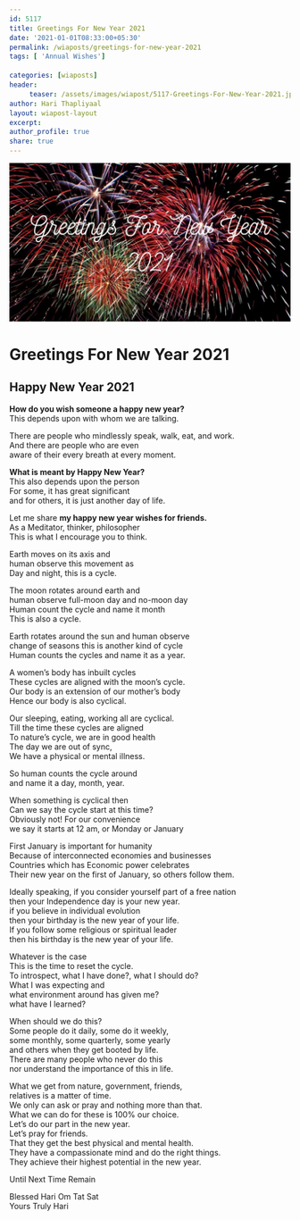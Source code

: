 ```yaml
--- 
id: 5117 
title: Greetings For New Year 2021
date: '2021-01-01T08:33:00+05:30'
permalink: /wiaposts/greetings-for-new-year-2021
tags: [ 'Annual Wishes']

categories: [wiaposts] 
header:
     teaser: /assets/images/wiapost/5117-Greetings-For-New-Year-2021.jpg
author: Hari Thapliyaal 
layout: wiapost-layout
excerpt:  
author_profile: true 
share: true 
---
```


![Greetings For New Year 2021](/assets/images/wiapost/5117-Greetings-For-New-Year-2021.jpg)  
   
# Greetings For New Year 2021   
    
## Happy New Year 2021
   
**How do you wish someone a happy new year?**  
This depends upon with whom we are talking.

There are people who mindlessly speak, walk, eat, and work.  
And there are people who are even  
aware of their every breath at every moment.

**What is meant by Happy New Year?**  
This also depends upon the person  
For some, it has great significant  
and for others, it is just another day of life.

Let me share **my happy new year wishes for friends.**  
As a Meditator, thinker, philosopher  
This is what I encourage you to think.

Earth moves on its axis and  
human observe this movement as  
Day and night, this is a cycle.

The moon rotates around earth and  
human observe full-moon day and no-moon day  
Human count the cycle and name it month  
This is also a cycle.

Earth rotates around the sun and human observe  
change of seasons this is another kind of cycle  
Human counts the cycles and name it as a year.

A women’s body has inbuilt cycles  
These cycles are aligned with the moon’s cycle.  
Our body is an extension of our mother’s body  
Hence our body is also cyclical.

Our sleeping, eating, working all are cyclical.  
Till the time these cycles are aligned  
To nature’s cycle, we are in good health  
The day we are out of sync,  
We have a physical or mental illness.

So human counts the cycle around  
and name it a day, month, year.

When something is cyclical then  
Can we say the cycle start at this time?  
Obviously not! For our convenience  
we say it starts at 12 am, or Monday or January

First January is important for humanity  
Because of interconnected economies and businesses  
Countries which has Economic power celebrates  
Their new year on the first of January, so others follow them.

Ideally speaking, if you consider yourself part of a free nation  
then your Independence day is your new year.  
if you believe in individual evolution  
then your birthday is the new year of your life.  
If you follow some religious or spiritual leader  
then his birthday is the new year of your life.

Whatever is the case  
This is the time to reset the cycle.  
To introspect, what I have done?, what I should do?  
What I was expecting and  
what environment around has given me?  
what have I learned?

When should we do this?  
Some people do it daily, some do it weekly,  
some monthly, some quarterly, some yearly  
and others when they get booted by life.  
There are many people who never do this  
nor understand the importance of this in life.

What we get from nature, government, friends,  
relatives is a matter of time.  
We only can ask or pray and nothing more than that.  
What we can do for these is 100% our choice.  
Let’s do our part in the new year.  
Let’s pray for friends.  
That they get the best physical and mental health.  
They have a compassionate mind and do the right things.  
They achieve their highest potential in the new year.

Until Next Time Remain   
  
Blessed Hari Om Tat Sat  
Yours Truly Hari



